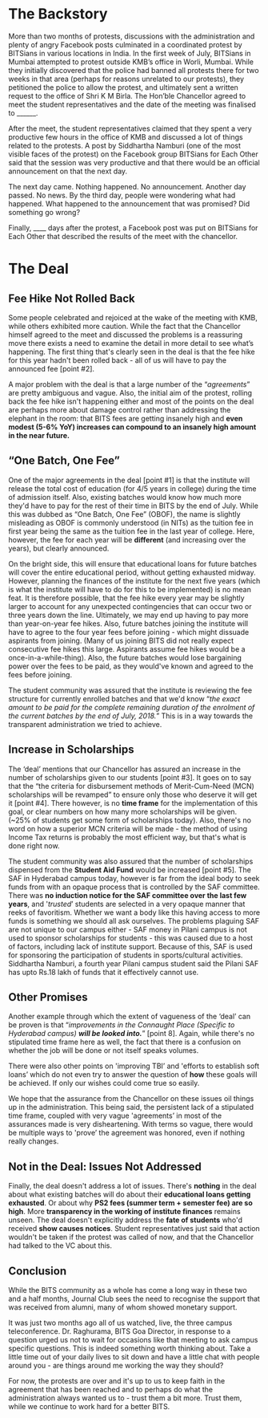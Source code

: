<!-- TITLE: The Verdict -->
<!-- SUBTITLE: United we stood, together we protested. Alumni and student - hand in hand, for change. Was this the change we were looking for? -->

# The Backstory
More than two months of protests, discussions with the administration and plenty of angry Facebook posts culminated in a coordinated protest by BITSians in various locations in India. In the first week of July, BITSians in Mumbai attempted to protest outside KMB’s office in Worli, Mumbai. While they initially discovered that the police had banned all protests there for two weeks in that area (perhaps for reasons unrelated to our protests), they petitioned the police to allow the protest, and ultimately sent a written request to the office of Shri K M Birla. The Hon’ble Chancellor agreed to meet the student representatives and the date of the meeting was finalised to ______. 

After the meet, the student representatives claimed that they spent a very productive few hours in the office of KMB and discussed a lot of things related to the protests. A post by Siddhartha Namburi (one of the most visible faces of the protest) on the Facebook group BITSians for Each Other said that the session was very productive and that there would be an official announcement on that the next day. 

The next day came. Nothing happened. No announcement. Another day passed. No news. By the third day, people were wondering what had happened. What happened to the announcement that was promised? Did something go wrong?

Finally, ____ days after the protest, a Facebook post was put on BITSians for Each Other that described the results of the meet with the chancellor.

# The Deal
## Fee Hike Not Rolled Back

Some people celebrated and rejoiced at the wake of the meeting with KMB, while others exhibited more caution. While the fact that the Chancellor himself agreed to the meet and discussed the problems is a reassuring move there exists a need to examine the detail in more detail to see what’s happening. The first thing that's clearly seen in the deal is that the fee hike for this year hadn't been rolled back - all of us will have to pay the announced fee [point #2].

A major problem with the deal is that a large number of the “*agreements*” are pretty ambiguous and vague. Also, the initial aim of the protest, rolling back the fee hike isn't happening either and most of the points on the deal are perhaps more about damage control rather than addressing the elephant in the room: that BITS fees are getting insanely high and **even modest (5-6% YoY) increases can compound to an insanely high amount in the near future.**

## “One Batch, One Fee”

One of the major agreements in the deal [point #1] is that the institute will release the total cost of education (for 4/5 years in college) during the time of admission itself. Also, existing batches would know how much more they'd have to pay for the rest of their time in BITS by the end of July. While this was dubbed as “One Batch, One Fee” (OBOF), the name is slightly misleading as OBOF is commonly understood (in NITs) as the tuition fee in first year being the same as the tuition fee in the last year of college. Here, however, the fee for each year will be **different** (and increasing over the years), but clearly announced. 

On the bright side, this will ensure that educational loans for future batches will cover the entire educational period, without getting exhausted midway. However, planning the finances of the institute for the next five years (which is what the institute will have to do for this to be implemented) is no mean feat. It is therefore possible, that the fee hike every year may be slightly larger to account for any unexpected contingencies that can occur two or three years down the line. Ultimately, we may end up having to pay more than year-on-year fee hikes. Also, future batches joining the institute will have to agree to the four year fees before joining - which might dissuade aspirants from joining. (Many of us joining BITS did not really expect consecutive fee hikes this large. Aspirants assume fee hikes would be a once-in-a-while-thing). Also, the future batches would lose bargaining power over the fees to be paid, as they would've known and agreed to the fees before joining.

The student community was assured that the institute is reviewing the fee structure for currently enrolled batches and that we'd know “*the exact amount to be paid for the complete remaining duration of the enrolment of the current batches by the end of July, 2018.*” This is in a way towards the transparent administration we tried to achieve. 

## Increase in Scholarships

The ‘deal’ mentions that our Chancellor has assured an increase in the number of scholarships given to our students [point #3]. It goes on to say that the  “the criteria for disbursement methods of Merit-Cum-Need (MCN) scholarships will be revamped” to ensure only those who deserve it will get it [point #4]. There however, is no **time frame** for the implementation of this goal, or clear numbers on how many more scholarships will be given. (~25% of students get some form of scholarships today). Also, there's no word on how a superior MCN criteria will be made - the method of using Income Tax returns is probably the most efficient way, but that's what is done right now.  

The student community was also assured that the number of scholarships dispensed from the **Student Aid Fund** would be increased [point #5]. The SAF in Hyderabad campus today, however is far from the ideal body to seek funds from with an opaque process that is controlled by the SAF committee. There was **no induction notice for the SAF committee over the last few years**, and '*trusted*’ students are selected in a very opaque manner that reeks of favoritism. Whether we want a body like this having access to more funds is something we should all ask ourselves. The problems plaguing SAF are not unique to our campus either - SAF money in Pilani campus is not used to sponsor scholarships for students - this was caused due to a host of factors, including lack of institute support. Because of this, SAF is used for sponsoring the participation of students in sports/cultural activities. Siddhartha Namburi, a fourth year Pilani campus student said the Pilani SAF has upto Rs.18 lakh of funds that it effectively cannot use.

## Other Promises

Another example through which the extent of vagueness of the ‘deal’ can be proven is that “*improvements in the Connaught Place (Specific to Hyderabad campus) **will be looked into.***” [point 8].  Again, while there's no stipulated time frame here as well, the fact that there is a confusion on whether the job will be done or not itself speaks volumes.

There were also other points on 'improving TBI’ and 'efforts to establish soft loans’ which do not even try to answer the question of **how** these goals will be achieved. If only our wishes could come true so easily. 

We hope that the assurance from the Chancellor on these issues oil things up in the administration. This being said, the persistent lack of a stipulated time frame, coupled with very vague 'agreements’ in most of the assurances made is very disheartening. With terms so vague, there would be multiple ways to 'prove’ the agreement was honored, even if nothing really changes.

## Not in the Deal: Issues Not Addressed

Finally, the deal doesn't address a lot of issues. There's **nothing** in the deal about what existing batches will do about their **educational loans getting exhausted**. Or about why **PS2 fees (summer term + semester fee) are so high**. More **transparency in the working of institute finances** remains unseen. The deal doesn't explicitly address the **fate of students** who'd received **show causes notices**. Student representatives just said that action wouldn't be taken if the protest was called of now, and that the Chancellor had talked to the VC about this.

## Conclusion

While the BITS community as a whole has come a long way in these two and a half months, Journal Club sees the need to recognise the support that was received from alumni, many of whom showed monetary support.

It was just two months ago all of us watched, live, the three campus teleconference. Dr. Raghurama, BITS Goa Director, in response to a question urged us not to wait for occasions like that meeting to ask campus specific questions. This is indeed something worth thinking about. Take a little time out of your daily lives to sit down and have a little chat with people around you - are things around me working the way they should?

For now, the protests are over and it's up to us to keep faith in the agreement that has been reached and to perhaps do what the administration always wanted us to - trust them a bit more. Trust them, while we continue to work hard for a better BITS.











